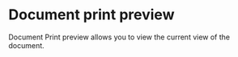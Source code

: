 # Document print preview

Document Print preview allows you to view the current view of the document.
